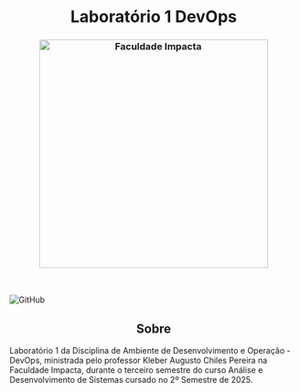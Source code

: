 <h1 align="center"; style="font-weight: bold;">Laboratório 1 DevOps</h1>

<h3 align="center"><img  alt="Faculdade Impacta" width = "400px" src="https://www.impacta.edu.br/themes/wc_agenciar3/images/logo-new.png"></h3>

<br>

![GitHub](https://img.shields.io/badge/github-%23121011.svg?style=for-the-badge&logo=github&logoColor=white)


<h2 id="sobre" align="center">Sobre</h2>
Laboratório 1 da Disciplina de Ambiente de Desenvolvimento e Operação - DevOps, ministrada pelo professor Kleber Augusto Chiles Pereira na Faculdade Impacta, durante o terceiro semestre do curso Análise e Desenvolvimento de Sistemas cursado no 2º Semestre de 2025.
<br>